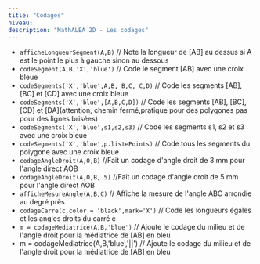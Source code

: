 ```yaml
---
title: "Codages"
niveau:
description: "MathALEA 2D - Les codages"
---
```




<!-- {{% alea2d "mediatrices"  %}} -->

<div class="ui hidden divider"></div>
<div class="ui hidden divider"></div>

* `afficheLongueurSegment(A,B)` // Note la longueur de [AB] au dessus si A est le point le plus à gauche sinon au dessous
* `codeSegment(A,B,'X','blue')` // Code le segment [AB] avec une croix bleue
* `codeSegments('X','blue',A,B, B,C, C,D)` // Code les segments [AB], [BC] et [CD] avec une croix bleue
* `codeSegments('X','blue',[A,B,C,D])` // Code les segments [AB], [BC], [CD] et [DA]\(attention, chemin fermé,pratique pour des polygones pas pour des lignes brisées)
* `codeSegments('X','blue',s1,s2,s3)` // Code les segments s1, s2 et s3 avec une croix bleue
* `codeSegments('X','blue',p.listePoints)` // Code tous les segments du polygone avec une croix bleue
* `codageAngleDroit(A,O,B)` //Fait un codage d'angle droit de 3 mm pour l'angle direct AOB
* `codageAngleDroit(A,O,B,.5)` //Fait un codage d'angle droit de 5 mm pour l'angle direct AOB
* `afficheMesureAngle(A,B,C)` // Affiche la mesure de l'angle ABC arrondie au degré près
* `codageCarre(c,color = 'black',mark='X')` // Code les longueurs égales et les angles droits du carré c
* `m = codageMediatrice(A,B,'blue')` // Ajoute le codage du milieu et de l'angle droit pour la médiatrice de [AB] en bleu
 * m = codageMediatrice(A,B,'blue','||') // Ajoute le codage du milieu et de l'angle droit pour la médiatrice de [AB] en bleu


